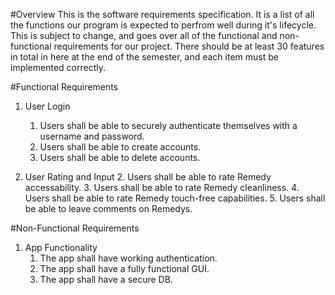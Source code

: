 #Overview
This is the software requirements specification. It is a list of all the functions our program is expected to perfrom well during it's lifecycle. This is subject to change, and goes over all of the functional and non-functional requirements for our project. There should be at least 30 features in total in here at the end of the semester, and each item must be implemented correctly.  

#Functional Requirements
1. User Login
    1. Users shall be able to securely authenticate themselves with a username and password.
    2. Users shall be able to create accounts.
    3. Users shall be able to delete accounts.

1. User Rating and Input
    2. Users shall be able to rate Remedy accessability.
    3. Users shall be able to rate Remedy cleanliness.
    4. Users shall be able to rate Remedy touch-free capabilities.
    5. Users shall be able to leave comments on Remedys.


#Non-Functional Requirements
1. App Functionality
    1. The app shall have working authentication.
    2. The app shall have a fully functional GUI.
    3. The app shall have a secure DB.